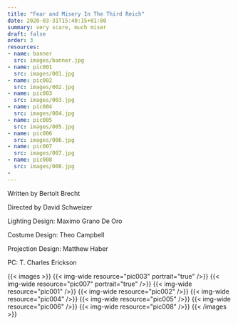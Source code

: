 ```yaml
---
title: "Fear and Misery In The Third Reich"
date: 2020-03-31T15:40:15+01:00
summary: very scare, much miser
draft: false
order: 3
resources:
- name: banner
  src: images/banner.jpg
- name: pic001
  src: images/001.jpg
- name: pic002
  src: images/002.jpg
- name: pic003
  src: images/003.jpg
- name: pic004
  src: images/004.jpg
- name: pic005
  src: images/005.jpg
- name: pic006
  src: images/006.jpg
- name: pic007
  src: images/007.jpg
- name: pic008
  src: images/008.jpg
-
---
```

Written by Bertolt Brecht

Directed by David Schweizer

Lighting Design: Maximo Grano De Oro

Costume Design: Theo Campbell

Projection Design: Matthew Haber

PC: T. Charles Erickson

{{< images >}}
{{< img-wide resource="pic003" portrait="true" />}}
{{< img-wide resource="pic007" portrait="true" />}}
{{< img-wide resource="pic001" />}}
{{< img-wide resource="pic002" />}}
{{< img-wide resource="pic004" />}}
{{< img-wide resource="pic005" />}}
{{< img-wide resource="pic006" />}}
{{< img-wide resource="pic008" />}}
{{< /images >}}
